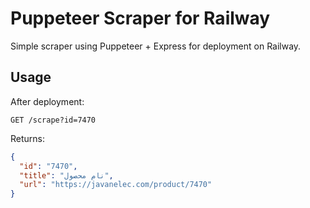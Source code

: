 # Puppeteer Scraper for Railway

Simple scraper using Puppeteer + Express for deployment on Railway.

## Usage

After deployment:

```
GET /scrape?id=7470
```

Returns:

```json
{
  "id": "7470",
  "title": "نام محصول",
  "url": "https://javanelec.com/product/7470"
}
```

